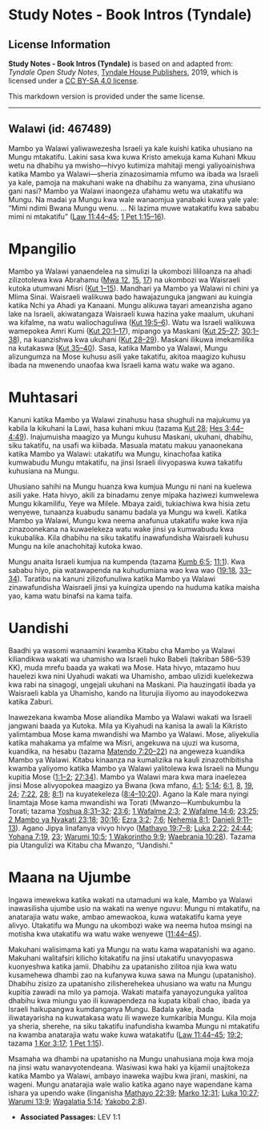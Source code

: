 # Study Notes - Book Intros (Tyndale)

## License Information

**Study Notes - Book Intros (Tyndale)** is based on and adapted from: _Tyndale Open Study Notes_, [Tyndale House Publishers](https://tyndaleopenresources.com/), 2019, which is licensed under a [CC BY-SA 4.0 license](https://creativecommons.org/licenses/by-sa/4.0/legalcode.en).

This markdown version is provided under the same license.



--------------------------------

## Walawi (id: 467489)

Mambo ya Walawi yaliwawezesha Israeli ya kale kuishi katika uhusiano na Mungu mtakatifu. Lakini sasa kwa kuwa Kristo amekuja kama Kuhani Mkuu wetu na dhabihu ya mwisho—hivyo kutimiza mahitaji mengi yaliyoainishwa katika Mambo ya Walawi—sheria zinazosimamia mfumo wa ibada wa Israeli ya kale, pamoja na makuhani wake na dhabihu za wanyama, zina uhusiano gani nasi? Mambo ya Walawi inaongeza ufahamu wetu wa utakatifu wa Mungu. Na madai ya Mungu kwa wale wanaomjua yanabaki kuwa yale yale: “Mimi ndimi Bwana Mungu wenu. … Ni lazima muwe watakatifu kwa sababu mimi ni mtakatifu” ([Law 11:44–45](https://ref.ly/Lev11:44-Lev11:45); [1 Pet 1:15–16](https://ref.ly/1Pet1:15-1Pet1:16)).

Mpangilio
=========

Mambo ya Walawi yanaendelea na simulizi la ukombozi lililoanza na ahadi zilizotolewa kwa Abrahamu ([Mwa 12](https://ref.ly/Gen12:1-Gen12:20), [15](https://ref.ly/Gen15:1-Gen15:21), [17](https://ref.ly/Gen17:1-Gen17:27)) na ukombozi wa Waisraeli kutoka utumwani Misri ([Kut 1–15](https://ref.ly/Exod1:1-Exod15:27)). Mandhari ya Mambo ya Walawi ni chini ya Mlima Sinai. Waisraeli walikuwa bado hawajazunguka jangwani au kuingia katika Nchi ya Ahadi ya Kanaani. Mungu alikuwa tayari ameanzisha agano lake na Israeli, akiwatangaza Waisraeli kuwa hazina yake maalum, ukuhani wa kifalme, na watu waliochaguliwa ([Kut 19:5–6](https://ref.ly/Exod19:5-Exod19:6)). Watu wa Israeli walikuwa wamepokea Amri Kumi ([Kut 20:1–17](https://ref.ly/Exod20:1-Exod20:17)), mipango ya Maskani ([Kut 25–27](https://ref.ly/Exod25:1-Exod27:21); [30:1–38](https://ref.ly/Exod30:1-Exod30:38)), na kuanzishwa kwa ukuhani ([Kut 28–29](https://ref.ly/Exod28:1-Exod29:46)). Maskani ilikuwa imekamilika na kutakaswa ([Kut 35–40](https://ref.ly/Exod35:1-Exod40:38)). Sasa, katika Mambo ya Walawi, Mungu alizungumza na Mose kuhusu asili yake takatifu, akitoa maagizo kuhusu ibada na mwenendo unaofaa kwa Israeli kama watu wake wa agano.

Muhtasari
=========

Kanuni katika Mambo ya Walawi zinahusu hasa shughuli na majukumu ya kabila la kikuhani la Lawi, hasa kuhani mkuu (tazama [Kut 28](https://ref.ly/Exod28:1-Exod28:43); [Hes 3:44–4:49](https://ref.ly/Num3:44-Num4:49)). Inajumuisha maagizo ya Mungu kuhusu Maskani, ukuhani, dhabihu, siku takatifu, na usafi wa kiibada. Masuala matatu makuu yanaonekana katika Mambo ya Walawi: utakatifu wa Mungu, kinachofaa katika kumwabudu Mungu mtakatifu, na jinsi Israeli ilivyopaswa kuwa takatifu kuhusiana na Mungu.

Uhusiano sahihi na Mungu huanza kwa kumjua Mungu ni nani na kuelewa asili yake. Hata hivyo, akili za binadamu zenye mipaka haziwezi kumwelewa Mungu kikamilifu, Yeye wa Milele. Mbaya zaidi, tukiachiwa kwa hisia zetu wenyewe, tunaanza kuabudu sanamu badala ya Mungu wa kweli. Katika Mambo ya Walawi, Mungu kwa neema anafunua utakatifu wake kwa njia zinazoonekana na kuwaelekeza watu wake jinsi ya kumwabudu kwa kukubalika. Kila dhabihu na siku takatifu inawafundisha Waisraeli kuhusu Mungu na kile anachohitaji kutoka kwao.

Mungu anaita Israeli kumjua na kumpenda (tazama [Kumb 6:5](https://ref.ly/Deut6:5); [11:1](https://ref.ly/Deut11:1)). Kwa sababu hiyo, pia watawapenda na kuhudumiana wao kwa wao ([19:18](https://ref.ly/Lev19:18), [33–34](https://ref.ly/Lev19:33-Lev19:34)). Taratibu na kanuni zilizofunuliwa katika Mambo ya Walawi zinawafundisha Waisraeli jinsi ya kuingiza upendo na huduma katika maisha yao, kama watu binafsi na kama taifa.

Uandishi
========

Baadhi ya wasomi wanaamini kwamba Kitabu cha Mambo ya Walawi kiliandikwa wakati wa uhamisho wa Israeli huko Babeli (takriban 586–539 KK), muda mrefu baada ya wakati wa Mose. Hata hivyo, mtazamo huu hauelezi kwa nini Uyahudi wakati wa Uhamisho, ambao ulizidi kuelekezwa kwa rabi na sinagogi, ungejali ukuhani na Maskani. Pia hauzingatii ibada ya Waisraeli kabla ya Uhamisho, kando na liturujia iliyomo au inayodokezwa katika Zaburi.

Inawezekana kwamba Mose aliandika Mambo ya Walawi wakati wa Israeli jangwani baada ya Kutoka. Mila ya Kiyahudi na kanisa la awali la Kikristo yalimtambua Mose kama mwandishi wa Mambo ya Walawi. Mose, aliyekulia katika mahakama ya mfalme wa Misri, angekuwa na ujuzi wa kusoma, kuandika, na hesabu (tazama [Matendo 7:20–22](https://ref.ly/Acts7:20-Acts7:22)) na angeweza kuandika Mambo ya Walawi. Kitabu kinaanza na kumalizika na kauli zinazothibitisha kwamba yaliyomo katika Mambo ya Walawi yalitolewa kwa Israeli na Mungu kupitia Mose ([1:1–2](https://ref.ly/Lev1:1-Lev1:2); [27:34](https://ref.ly/Lev27:34)). Mambo ya Walawi mara kwa mara inaelezea jinsi Mose alivyopokea maagizo ya Bwana (kwa mfano, [4:1](https://ref.ly/Lev4:1); [5:14](https://ref.ly/Lev5:14); [6:1](https://ref.ly/Lev6:1), [8](https://ref.ly/Lev6:8), [19](https://ref.ly/Lev6:19), [24](https://ref.ly/Lev6:24); [7:22](https://ref.ly/Lev7:22), [28](https://ref.ly/Lev7:28); [8:1](https://ref.ly/Lev8:1)) na kuyatekeleza ([8:4–10:20](https://ref.ly/Lev8:4-Lev10:20)). Agano la Kale mara nyingi linamtaja Mose kama mwandishi wa Torati (Mwanzo—Kumbukumbu la Torati; tazama [Yoshua 8:31–32](https://ref.ly/Josh8:31-Josh8:32); [23:6](https://ref.ly/Josh23:6); [1 Wafalme 2:3](https://ref.ly/1Kgs2:3); [2 Wafalme 14:6](https://ref.ly/2Kgs14:6); [23:25](https://ref.ly/2Kgs23:25); [2 Mambo ya Nyakati 23:18](https://ref.ly/2Chr23:18); [30:16](https://ref.ly/2Chr30:16); [Ezra 3:2](https://ref.ly/Ezra3:2); [7:6](https://ref.ly/Ezra7:6); [Nehemia 8:1](https://ref.ly/Neh8:1); [Danieli 9:11–13](https://ref.ly/Dan9:11-Dan9:13)). Agano Jipya linafanya vivyo hivyo ([Mathayo 19:7–8](https://ref.ly/Matt19:7-Matt19:8); [Luka 2:22](https://ref.ly/Luke2:22); [24:44](https://ref.ly/Luke24:44); [Yohana 7:19](https://ref.ly/John7:19), [23](https://ref.ly/John7:23); [Warumi 10:5](https://ref.ly/Rom10:5); [1 Wakorintho 9:9](https://ref.ly/1Cor9:9); [Waebrania 10:28](https://ref.ly/Heb10:28)). Tazama pia Utangulizi wa Kitabu cha Mwanzo, “Uandishi.”

Maana na Ujumbe
===============

Ingawa imewekwa katika wakati na utamaduni wa kale, Mambo ya Walawi inawasilisha ujumbe usio na wakati na wenye nguvu: Mungu ni mtakatifu, na anatarajia watu wake, ambao amewaokoa, kuwa watakatifu kama yeye alivyo. Utakatifu wa Mungu na ukombozi wake wa neema hutoa msingi na motisha kwa utakatifu wa watu wake wenyewe ([11:44–45](https://ref.ly/Lev11:44-Lev11:45)).

Makuhani walisimama kati ya Mungu na watu kama wapatanishi wa agano. Makuhani walitafsiri kilicho kitakatifu na jinsi utakatifu unavyopaswa kuonyeshwa katika jamii. Dhabihu za upatanisho zilitoa njia kwa watu kusamehewa dhambi zao na kufanywa kuwa sawa na Mungu (upatanisho). Dhabihu zisizo za upatanisho zilisherehekea uhusiano wa watu na Mungu kupitia zawadi na milo ya pamoja. Wakati mataifa yanayozunguka yalitoa dhabihu kwa miungu yao ili kuwapendeza na kupata kibali chao, ibada ya Israeli haikupangwa kumdanganya Mungu. Badala yake, ibada iliwatayarisha na kuwatakasa watu ili waweze kumkaribia Mungu. Kila moja ya sheria, sherehe, na siku takatifu inafundisha kwamba Mungu ni mtakatifu na kwamba anatarajia watu wake kuwa watakatifu ([Law 11:44–45](https://ref.ly/Lev11:44-Lev11:45); [19:2](https://ref.ly/Lev19:2); tazama [1 Kor 3:17](https://ref.ly/1Cor3:17); [1 Pet 1:15](https://ref.ly/1Pet1:15)).

Msamaha wa dhambi na upatanisho na Mungu unahusiana moja kwa moja na jinsi watu wanavyotendeana. Wasiwasi kwa haki ya kijamii unajitokeza katika Mambo ya Walawi, ambayo inaweka wajibu kwa jirani, maskini, na wageni. Mungu anatarajia wale walio katika agano naye wapendane kama ishara ya upendo wake (linganisha [Mathayo 22:39](https://ref.ly/Matt22:39); [Marko 12:31](https://ref.ly/Mark12:31); [Luka 10:27](https://ref.ly/Luke10:27); [Warumi 13:9](https://ref.ly/Rom13:9); [Wagalatia 5:14](https://ref.ly/Gal5:14); [Yakobo 2:8](https://ref.ly/Jas2:8)).

* **Associated Passages:** LEV 1:1

